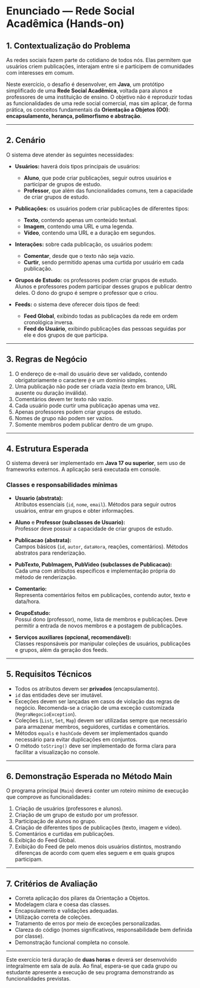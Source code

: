 # Enunciado — Rede Social Acadêmica (Hands-on)

## 1. Contextualização do Problema

As redes sociais fazem parte do cotidiano de todos nós. Elas permitem que usuários criem publicações, interajam entre si e participem de comunidades com interesses em comum.  

Neste exercício, o desafio é desenvolver, em **Java**, um protótipo simplificado de uma **Rede Social Acadêmica**, voltada para alunos e professores de uma instituição de ensino. O objetivo não é reproduzir todas as funcionalidades de uma rede social comercial, mas sim aplicar, de forma prática, os conceitos fundamentais da **Orientação a Objetos (OO)**: **encapsulamento, herança, polimorfismo e abstração**.  

---

## 2. Cenário

O sistema deve atender às seguintes necessidades:

- **Usuários:** haverá dois tipos principais de usuários:
  - **Aluno**, que pode criar publicações, seguir outros usuários e participar de grupos de estudo.
  - **Professor**, que além das funcionalidades comuns, tem a capacidade de criar grupos de estudo.

- **Publicações:** os usuários podem criar publicações de diferentes tipos:
  - **Texto**, contendo apenas um conteúdo textual.
  - **Imagem**, contendo uma URL e uma legenda.
  - **Vídeo**, contendo uma URL e a duração em segundos.

- **Interações:** sobre cada publicação, os usuários podem:
  - **Comentar**, desde que o texto não seja vazio.
  - **Curtir**, sendo permitido apenas uma curtida por usuário em cada publicação.

- **Grupos de Estudo:** os professores podem criar grupos de estudo. Alunos e professores podem participar desses grupos e publicar dentro deles. O dono do grupo é sempre o professor que o criou.

- **Feeds:** o sistema deve oferecer dois tipos de feed:
  - **Feed Global**, exibindo todas as publicações da rede em ordem cronológica inversa.
  - **Feed do Usuário**, exibindo publicações das pessoas seguidas por ele e dos grupos de que participa.

---

## 3. Regras de Negócio

1. O endereço de e-mail do usuário deve ser validado, contendo obrigatoriamente o caractere `@` e um domínio simples.  
2. Uma publicação não pode ser criada vazia (texto em branco, URL ausente ou duração inválida).  
3. Comentários devem ter texto não vazio.  
4. Cada usuário pode curtir uma publicação apenas uma vez.  
5. Apenas professores podem criar grupos de estudo.  
6. Nomes de grupo não podem ser vazios.  
7. Somente membros podem publicar dentro de um grupo.  

---

## 4. Estrutura Esperada

O sistema deverá ser implementado em **Java 17 ou superior**, sem uso de frameworks externos. A aplicação será executada em console.  

### Classes e responsabilidades mínimas

- **Usuario (abstrata):**  
  Atributos essenciais (`id`, `nome`, `email`). Métodos para seguir outros usuários, entrar em grupos e obter informações.  

- **Aluno** e **Professor (subclasses de Usuario):**  
  Professor deve possuir a capacidade de criar grupos de estudo.  

- **Publicacao (abstrata):**  
  Campos básicos (`id`, `autor`, `dataHora`, reações, comentários). Métodos abstratos para renderização.  

- **PubTexto, PubImagem, PubVideo (subclasses de Publicacao):**  
  Cada uma com atributos específicos e implementação própria do método de renderização.  

- **Comentario:**  
  Representa comentários feitos em publicações, contendo autor, texto e data/hora.  

- **GrupoEstudo:**  
  Possui dono (professor), nome, lista de membros e publicações. Deve permitir a entrada de novos membros e a postagem de publicações.  

- **Serviços auxiliares (opcional, recomendável):**  
  Classes responsáveis por manipular coleções de usuários, publicações e grupos, além da geração dos feeds.  

---

## 5. Requisitos Técnicos

- Todos os atributos devem ser **privados** (encapsulamento).  
- `id` das entidades deve ser imutável.  
- Exceções devem ser lançadas em casos de violação das regras de negócio. Recomenda-se a criação de uma exceção customizada (`RegraNegocioException`).  
- Coleções (`List`, `Set`, `Map`) devem ser utilizadas sempre que necessário para armazenar membros, seguidores, curtidas e comentários.  
- Métodos `equals` e `hashCode` devem ser implementados quando necessário para evitar duplicações em conjuntos.  
- O método `toString()` deve ser implementado de forma clara para facilitar a visualização no console.  

---

## 6. Demonstração Esperada no Método Main

O programa principal (`Main`) deverá conter um roteiro mínimo de execução que comprove as funcionalidades:

1. Criação de usuários (professores e alunos).  
2. Criação de um grupo de estudo por um professor.  
3. Participação de alunos no grupo.  
4. Criação de diferentes tipos de publicações (texto, imagem e vídeo).  
5. Comentários e curtidas em publicações.  
6. Exibição do Feed Global.  
7. Exibição do Feed de pelo menos dois usuários distintos, mostrando diferenças de acordo com quem eles seguem e em quais grupos participam.  

---

## 7. Critérios de Avaliação

- Correta aplicação dos pilares da Orientação a Objetos.  
- Modelagem clara e coesa das classes.  
- Encapsulamento e validações adequadas.  
- Utilização correta de coleções.  
- Tratamento de erros por meio de exceções personalizadas.  
- Clareza do código (nomes significativos, responsabilidade bem definida por classe).  
- Demonstração funcional completa no console.  

---

Este exercício terá duração de **duas horas** e deverá ser desenvolvido integralmente em sala de aula. Ao final, espera-se que cada grupo ou estudante apresente a execução de seu programa demonstrando as funcionalidades previstas.  
